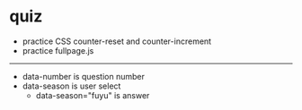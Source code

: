 # quiz

* practice CSS counter-reset and counter-increment
* practice fullpage.js

***

* data-number is question number
* data-season is user select
  * data-season="fuyu" is answer